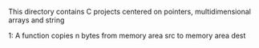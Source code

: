 This directory contains C projects centered on pointers, multidimensional arrays and string

1: A function copies n bytes from memory area src to memory area dest
